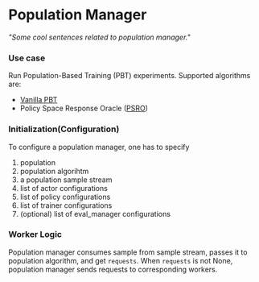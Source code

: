 # Population Manager

_"Some cool sentences related to population manager."_

### Use case

Run Population-Based Training (PBT) experiments. Supported algorithms are:

* [Vanilla PBT](https://arxiv.org/abs/1711.09846)
* Policy Space Response Oracle ([PSRO](https://arxiv.org/abs/1711.00832))

### Initialization(Configuration)

To configure a population manager, one has to specify

1. population
2. population algorihtm
3. a population sample stream
4. list of actor configurations
5. list of policy configurations
6. list of trainer configurations
7. (optional) list of eval_manager configurations

### Worker Logic

Population manager consumes sample from sample stream, passes it to population algorithm, and get 
`requests`. When `requests` is not None, population manager sends requests to corresponding workers.
